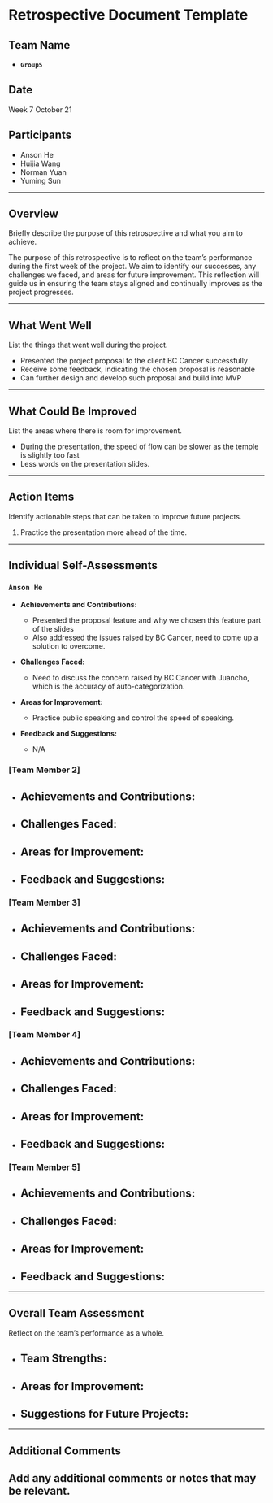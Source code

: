 # Retrospective Document Template

## Team Name

- **`Group5`**

## Date

Week 7 October 21

## Participants

- Anson He
- Huijia Wang
- Norman Yuan
- Yuming Sun

---

## Overview
Briefly describe the purpose of this retrospective and what you aim to achieve.

The purpose of this retrospective is to reflect on the team’s performance during the first week of the project. We aim to identify our successes, any challenges we faced, and areas for future improvement. This reflection will guide us in ensuring the team stays aligned and continually improves as the project progresses.

---

## What Went Well

List the things that went well during the project.

- Presented the project proposal to the client BC Cancer successfully
- Receive some feedback, indicating the chosen proposal is reasonable
- Can further design and develop such proposal and build into MVP

---

## What Could Be Improved

List the areas where there is room for improvement.

- During the presentation, the speed of flow can be slower as the temple is slightly too fast
- Less words on the presentation slides.

---

## Action Items

Identify actionable steps that can be taken to improve future projects.

1. Practice the presentation more ahead of the time.

---

## Individual Self-Assessments

### `Anson He`

- **Achievements and Contributions:**

  - Presented the proposal feature and why we chosen this feature part of the slides
  - Also addressed the issues raised by BC Cancer, need to come up a solution to overcome.

- **Challenges Faced:**

  - Need to discuss the concern raised by BC Cancer with Juancho, which is the accuracy of auto-categorization.
  
- **Areas for Improvement:**

  - Practice public speaking and control the speed of speaking.

- **Feedback and Suggestions:**

  - N/A

### [Team Member 2]
- **Achievements and Contributions:**
  -
- **Challenges Faced:**
  -
- **Areas for Improvement:**
  -
- **Feedback and Suggestions:**
  -

### [Team Member 3]
- **Achievements and Contributions:**
  -
- **Challenges Faced:**
  -
- **Areas for Improvement:**
  -
- **Feedback and Suggestions:**
  -

### [Team Member 4]
- **Achievements and Contributions:**
  -
- **Challenges Faced:**
  -
- **Areas for Improvement:**
  -
- **Feedback and Suggestions:**
  -

### [Team Member 5]
- **Achievements and Contributions:**
  -
- **Challenges Faced:**
  -
- **Areas for Improvement:**
  -
- **Feedback and Suggestions:**
  -

---

## Overall Team Assessment
Reflect on the team’s performance as a whole.
- **Team Strengths:**
  -
- **Areas for Improvement:**
  -
- **Suggestions for Future Projects:**
  -

---

## Additional Comments
Add any additional comments or notes that may be relevant.
-
